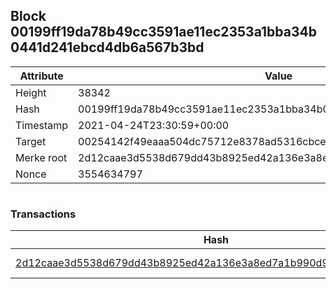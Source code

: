 ## Block 00199ff19da78b49cc3591ae11ec2353a1bba34b0441d241ebcd4db6a567b3bd

Attribute | Value
--- | ---
Height | 38342
Hash | 00199ff19da78b49cc3591ae11ec2353a1bba34b0441d241ebcd4db6a567b3bd
Timestamp | 2021-04-24T23:30:59+00:00
Target | 00254142f49eaaa504dc75712e8378ad5316cbcead634704b3734b6271167cc4
Merke root | 2d12caae3d5538d679dd43b8925ed42a136e3a8ed7a1b990d9c0a457278130a6
Nonce | 3554634797

```

```

### Transactions

Hash | Amount
--- | ---
[2d12caae3d5538d679dd43b8925ed42a136e3a8ed7a1b990d9c0a457278130a6](2d12caae3d5538d679dd43b8925ed42a136e3a8ed7a1b990d9c0a457278130a6.md) | 10.00000000 SKEPTI 

